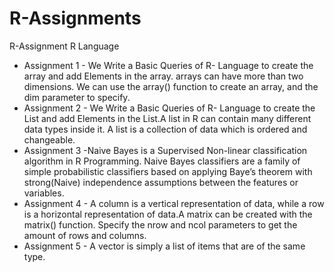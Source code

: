 # R-Assignments
R-Assignment
R Language
- Assignment 1 - We Write a Basic Queries of R- Language to create the array and add Elements in the array. arrays can have     more than two dimensions. We can use the array() function to create an array, and the dim parameter to specify.
- Assignment 2 - We Write a Basic Queries of R- Language to create the List and add Elements in the List.A list in R can       contain many different data types inside it. A list is a collection of data which is ordered and changeable.
- Assignment 3 -Naive Bayes is a Supervised Non-linear classification algorithm in R Programming. Naive Bayes classifiers are   a family of simple probabilistic classifiers based on applying Baye’s theorem with strong(Naive) independence assumptions     between the features or variables.
- Assignment 4 - A column is a vertical representation of data, while a row is a horizontal representation of data.A matrix     can be created with the matrix() function.     Specify the nrow and ncol parameters to get the amount of rows and columns.
- Assignment 5 - A vector is simply a list of items that are of the same type.








